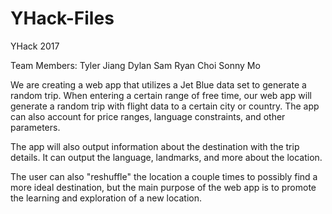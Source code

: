 # YHack-Files
YHack 2017

Team Members:
Tyler Jiang
Dylan Sam
Ryan Choi
Sonny Mo

We are creating a web app that utilizes a Jet Blue data set to generate a random trip. When entering a certain range of free time, our web app will generate a random trip with flight data to a certain city or country. The app can also account for price ranges, language constraints, and other parameters. 

The app will also output information about the destination with the trip details. It can output the language, landmarks, and more about the location. 

The user can also "reshuffle" the location a couple times to possibly find a more ideal destination, but the main purpose of the web app is to promote the learning and exploration of a new location.

